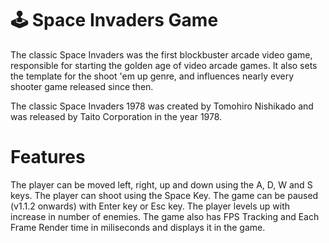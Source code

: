 # 🕹️ Space Invaders Game
The classic Space Invaders was the first blockbuster arcade video game, responsible for starting the golden age of video arcade games. It also sets the template for the shoot 'em up genre, and influences nearly every shooter game released since then.

The classic Space Invaders 1978 was created by Tomohiro Nishikado and was released by Taito Corporation in the year 1978.

# Features
The player can be moved left, right, up and down using the A, D, W and S keys.
The player can shoot using the Space Key.
The game can be paused (v1.1.2 onwards) with Enter key or Esc key.
The player levels up with increase in number of enemies.
The game also has FPS Tracking and Each Frame Render time in miliseconds and displays it in the game.
